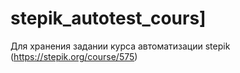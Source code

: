 # stepik_autotest_cours]
Для хранения задании курса автоматизации stepik (https://stepik.org/course/575)